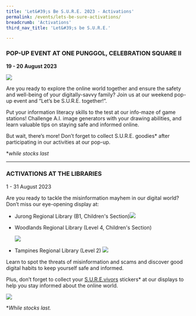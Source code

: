 ```yaml
---
title: 'Let&#39;s Be S.U.R.E. 2023 - Activations'
permalink: /events/lets-be-sure-activations/
breadcrumb: 'Activations'
third_nav_title: 'Let&#39;s be S.U.R.E.'

---
```


### **POP-UP EVENT AT ONE PUNGGOL, CELEBRATION SQUARE II**

**19 - 20 August 2023**

 ![](https://sure.nlb.gov.sg/images/letsbesure-activations.png)

Are you ready to explore the online world together and ensure the safety and well-being of your digitally-savvy family? Join us at our weekend pop-up event and “Let’s be S.U.R.E. together!”. 

 

Put your information literacy skills to the test at our info-maze of game stations! Challenge A.I. image generators with your drawing abilities, and learn valuable tips on staying safe and informed online. 

 

But wait, there’s more! Don’t forget to collect S.U.R.E. goodies* after participating in our activities at our pop-up. 

 

**while stocks last*

<hr>

### **ACTIVATIONS AT THE LIBRARIES**

1 - 31 August 2023

 

Are you ready to tackle the misinformation mayhem in our digital world? Don’t miss our eye-opening display at:

- Jurong Regional Library (B1, Children's Section)![](https://sure.nlb.gov.sg/images/Misinformation-Mayhem-JRL.JPG)

  

- Woodlands Regional Library (Level 4, Children's Section) 

  ![](https://sure.nlb.gov.sg/images/Misinformation-Mayhem-WRL.JPG)

  

- Tampines Regional Library (Level 2)
  ![](https://sure.nlb.gov.sg/images/Misinformation-Mayhem-TRL.JPG)

 

Learn to spot the threats of misinformation and scams and discover good digital habits to keep yourself safe and informed. 

 

Plus, don’t forget to collect your [S.U.R.E.vivors](https://sure.nlb.gov.sg/tng/surevivors/) stickers* at our displays to help you stay informed about the online world. 

 ![](https://sure.nlb.gov.sg/images/Misinformation-Mayhem-stickers.JPG)

**While stocks last.*

